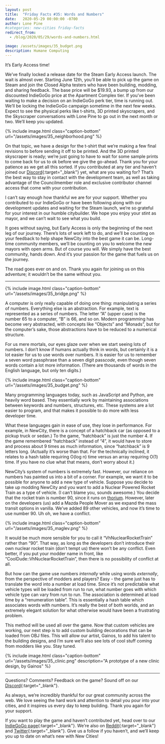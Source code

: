 ```yaml
---
layout: post
title:  "Friday Facts #35: Words and Numbers"
date:   2020-05-29 00:00:00 -0700
author: Lone Pine
#categories: new-cities friday-facts
redirect_from:
  - /blog/2020/05/29/words-and-numbers.html

image: /assets/images/35_budget.png
description: Humane Computing
---
```


It’s Early Access time! 

We’ve finally locked a release date for the Steam Early Access launch. The wait is almost over. Starting June 12th, you’ll be able to pick up the game on Steam and join the Closed Alpha testers who have been building, modding, and sharing feedback. The base price will be $19.93, a bump up from our discounted IndieGoGo price at the Apartment Complex tier. If you’ve been waiting to make a decision on an IndieGoGo perk tier, time is running out. We’ll be locking the IndieGoGo campaign sometime in the next few weeks. Expect to see the physical perks like t-shirts, 3D printed skyscrapers, and the Skyscraper conversations with Lone Pine to go out in the next month or two. We’ll keep you updated.

{% include image.html class="caption-bottom"
  url="/assets/images/35_neighborhood.png"
%}

On that topic, we have a design for the t-shirt that we’re making a few final revisions to before sending it off to be printed. And the 3D printed skyscraper is ready; we’re just going to have to wait for some sample prints to come back for us to ok before we give the go-ahead. Thank you for your patience as we get all this sorted. If you contributed at any tier and haven’t joined our  [Discord]{:target="_blank"} yet, what are you waiting for? That’s the best way to stay in contact with the development team, as well as taking advantage of the Councilmember role and exclusive contributor channel access that come with your contribution.

I can’t say enough how thankful we are for your support. Whether you contributed to our IndieGoGo or have been following along with our development updates and waiting for the Steam launch, we’re so grateful for your interest in our humble citybuilder. We hope you enjoy your stint as mayor, and we can’t wait to see what you build. 

It goes without saying, but Early Access is only the beginning of the next leg of our journey. There’s lots of work left to do, and we’ll be counting on your feedback to help shape NewCity into the best game it can be. Long-time community members, we’ll be counting on you to welcome the new mayors with open arms. But of course you will. We simply have the best community, hands down. And it’s your passion for the game that fuels us on the journey. 

The road goes ever on and on. Thank you again for joining us on this adventure; it wouldn’t be the same without you. 

---

{% include image.html class="caption-bottom"
  url="/assets/images/35_bridge.png"
%}

A computer is only really capable of doing one thing: manipulating a series of numbers. Everything else is an abstraction. For example, text is represented as a series of numbers. The letter “A” (upper case) is the number 65 to a computer, “B” is 66, and so on. Modern programming has become very abstracted, with concepts like “Objects” and “Monads”, but for the computer’s sake, those abstractions have to be reduced to a numerical structure.

For us mere mortals, our eyes glaze over when we start seeing lots of numbers. I don’t know if humans actually think in words, but certainly it is a lot easier for us to use words over numbers. It is easier for us to remember a seven word passphrase than a seven digit pass*code*, even though seven words contain a lot more information. (There are thousands of words in the English language, but only ten digits.) 

{% include image.html class="caption-bottom"
  url="/assets/images/35_budget.png"
%}

Many programming languages today, such as JavaScript and Python, are heavily word based. They essentially work by maintaining associations between keywords and numbers, structures, etc. These systems are a lot easier to program, and that makes it possible to do more with less developer time. 

What these languages gain in ease of use, they lose in performance. For example, in NewCity, there is a concept of a hatchback car (as opposed to a pickup truck or sedan.) To the game, “hatchback” is just the number 4. If the game remembered “hatchback” instead of “4”, it would have to store and process about 9 times as much information, since “hatchback” is 9 letters long. (Actually it’s worse than that. For the technically inclined, it relates to a hash table requiring O(log n) time versus an array requiring O(1) time. If you have no clue what that means, don’t worry about it.)

NewCity’s system of numbers is extremely fast. However, our reliance on numbers has painted us into a bit of a corner. For example, we want it to be possible for anyone to add a new type of vehicle. Suppose you decide to take up modding NewCity and you want to add a Nuclear Powered Rocket Train as a type of vehicle. (I can’t blame you, sounds awesome.) You decide that the rocket train is number 90, since it runs on [thorium](https://en.wikipedia.org/wiki/Thorium). However, later on the developers (us) add a Mazda People Mover as we expand the mass transit options in vanilla. We’ve added 89 other vehicles, and now it’s time to use number 90. Uh oh, we have a conflict.

{% include image.html class="caption-bottom"
  url="/assets/images/35_maglev.png"
%}

It would be much more sensible for you to call it “VhNuclearRocketTrain” rather than “90”. That way, as long as the developers don’t introduce their own nuclear rocket train (don’t tempt us) there won’t be any conflict. Even better, if you put your modder name in front, like “CoolDude::VhNuclearRocketTrain”, then there is no possibility of conflict at all. 

But how can the game use numbers *internally* while using words *externally*, from the perspective of modders and players? Easy - the game just has to translate the word into a number at load time. Since it’s not predictable what vehicle types will be loaded from run to run, what number goes with which vehicle type can vary from run to run. The association is determined at load time by a “renumeration table”. This is essentially a hash table which associates words with numbers. It’s really the best of both worlds, and an extremely elegant solution for what otherwise would have been a frustrating problem.

This method will be used all over the game. Now that custom vehicles are working, our next step is to add custom building decorations that can be loaded from OBJ files. This will allow our artist, Gainos, to add his talent to the building designs, and I’m sure we’ll also see lots of cool stuff coming from modders like you. Stay tuned.

{% include image.html class="caption-bottom"
  url="/assets/images/35_clinic.png"
  description="A prototype of a new clinic design, by Gainos"
%}
 
---

Questions? Comments? Feedback on the game? Sound off on our [Discord]{:target="_blank"}.

As always, we’re incredibly thankful for our great community across the web. We love seeing the hard work and attention to detail you pour into your cities, and it inspires us every day to keep building. Thank you again for your support.

If you want to play the game and haven’t contributed yet, head over to our [IndieGoGo page]{:target="_blank"}. We're also on [Reddit]{:target="_blank"} and [Twitter]{:target="_blank"}. Give us a follow if you haven’t, and we’ll keep you up to date on what’s new with New Cities!

[Lone Pine Games Twitch]: https://www.twitch.tv/lonepinegames
[Discord]:  http://discord.gg/cz6t4J5
[IndieGoGo page]: https://igg.me/at/new-cities
[Reddit]: https://www.reddit.com/r/New_Cities
[Twitter]: https://twitter.com/lone_pine_games







